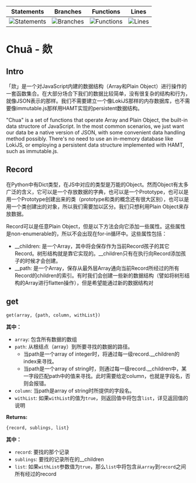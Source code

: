 | Statements | Branches | Functions | Lines |
| -----------|----------|-----------|-------|
| ![Statements](https://img.shields.io/badge/Coverage-99.31%25-brightgreen.svg "Make me better!") | ![Branches](https://img.shields.io/badge/Coverage-88.64%25-yellow.svg "Make me better!") | ![Functions](https://img.shields.io/badge/Coverage-100%25-brightgreen.svg "Make me better!") | ![Lines](https://img.shields.io/badge/Coverage-99.28%25-brightgreen.svg "Make me better!") |

Chuā - 欻
=========

## Intro

「欻」是一个对JavaScript内建的数据结构（Array和Plain Object）进行操作的一套函数集合。在大部分场合下我们的数据比较简单，没有很复杂的结构和行为，就像JSON表示的那样。我们不需要建立一个像LokiJS那样的内存数据库，也不需要像immutable.js那样用HAMT实现的persistent数据结构。

"Chua" is a set of functions that operate Array and Plain Object, the built-in data structore of JavaScript. In the most common scenarios, we just want our data be a native version of JSON, with some convenient data handling method possibly. There's no need to use an in-memory database like LokiJS, or employing a persistent data structure implemented with HAMT, such as immutable.js.

## Record
在Python中有Dict类型，在JS中对应的类型是万能的Object。然而Object有太多广泛的含义，它可以是一个存放数据的字典，也可以是一个Prototype，也可以是用一个Prototype创建出来的类（prototype和类的概念还有很大区别），也可以是用一个类创建出的对象，所以我们需要加以区分。我们只想利用Plain Object来存放数据。

Record可以是任意Plain Object，但是以下方法会向它添加一些属性。这些属性是non-enumerable的，所以不会出现在for-in循环中。这些属性包括：

* __children: 是一个Array，其中将会保存作为当前Record孩子的其它Record。树形结构就是靠它实现的。__children只有在执行向Record添加孩子的时候才会创建。
* __path: 是一个Array，保存从最外层Array通向当前Record所经过的所有Record的children的索引。有时我们会创建一些新的数据结构（譬如将树形结构的Array进行flatten操作），但是希望能通过新的数据结构对

## get

```
get(array, {path, column, withList})
```
**其中：**
* `array`:    包含所有数据的数组
* `path`:     从根结点（array）到所要寻找的数据的路径。
  * 当path是一个array of integer时，将通过每一级record.__children的index来寻找。
  * 当path是一个array of string时，则通过每一级record.__children中，某一字段匹配path中的值来寻找。此时需要给定column，也就是字段名，否则会报错。
* `column`:   当path是array of string时所提供的字段名。
* `withList`: 如果`withList`的值为`true`，则返回值中将包含`list`，详见返回值的说明

**Returns:**
```
{record, sublings, list}
```
**其中：**
* `record`:   要找的那个记录
* `sublings`: 要找的记录所在的__children
* `list`: 如果`withList`参数值为`true`，那么`list`中将包含从`array`到`record`之间所有经过的record